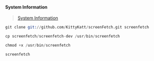 #### System Information
 > [System Information](https://tanmaync.wordpress.com/2017/10/02/install-screenfetch-centos7-rhel7/)

 ```s
 git clone git://github.com/KittyKatt/screenFetch.git screenfetch

 cp screenfetch/screenfetch-dev /usr/bin/screenfetch

 chmod +x /usr/bin/screenfetch

 screenfetch
 ```